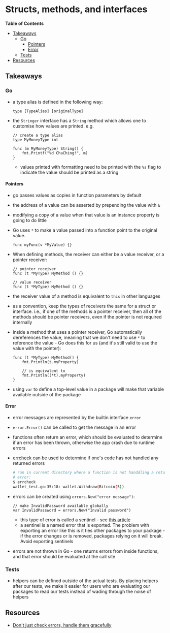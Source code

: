 # Structs, methods, and interfaces

<!-- START doctoc generated TOC please keep comment here to allow auto update -->
<!-- DON'T EDIT THIS SECTION, INSTEAD RE-RUN doctoc TO UPDATE -->
**Table of Contents**

- [Takeaways](#takeaways)
  - [Go](#go)
    - [Pointers](#pointers)
    - [Error](#error)
  - [Tests](#tests)
- [Resources](#resources)

<!-- END doctoc generated TOC please keep comment here to allow auto update -->

## Takeaways

### Go

- a type alias is defined in the following way:

    ```golang
    type [TypeAlias] [originalType]
    ```
- the `Stringer` interface has a `String` method which allows one to customise
    how values are printed. e.g.

    ```golang
    // create a type alias
    type MyMoneyType int

    func (m MyMoneyType) String() {
        fmt.Printf("%d ChaChing!", m)
    }
    ```

    - values printed with formatting need to be printed with the `%s` flag to
        indicate the value should be printed as a string


#### Pointers

- go passes values as copies in function parameters by default
- the address of a value can be asserted by prepending the value with `&`
- modifying a copy of a value when that value is an instance property is going
    to do little
- Go uses `*` to make a value passed into a function point to the original
    value.

    ```golang
    func myFunc(v *MyValue) {}
    ```
- When defining methods, the receiver can either be a value receiver, or a
    pointer receiver:

    ```golang
    // pointer receiver
    func (t *MyType) MyMethod () {}

    // value receiver
    func (t *MyType) MyMethod () {}
    ```
- the receiver value of a method is equivalent to `this` in other languages
- as a convention, keep the types of receivers the same for a struct or
    interface. i.e., if one of the methods is a pointer receiver, then all of
    the methods should be pointer receivers, even if the pointer is not required
    internally
- inside a method that uses a pointer receiver, Go automatically dereferences
    the value, meaning that we don't need to  use `*` to reference the value -
    Go does this for us (and it's still valid to use the value with the
    pointer):

    ```golang
    func (t *MyType) MyMethod() {
        fmt.Println(t.myProperty)

        // is equivalent to
        fmt.Println((*t).myProperty)
    }
    ```
- using `var` to define a top-level value in a package will make that variable
    available outside of the package

#### Error

- error messages are represented by the builtin interface `error`
- `error.Error()` can be called to get the message in an error
- functions often return an error, which should be evaluated to determine if an
    error has been thrown, otherwise the app crash due to runtime errors
- [errcheck](https://github.com/kisielk/errcheck) can be used to determine if
    one's code has not handled any returned errors

    ```bash
    # run in current directory where a function is not handdling a returned
    # error:
    $ errcheck
    wallet_test.go:35:18: wallet.Withdraw(Bitcoin(5))
    ```
- errors can be created using `errors.New("error message")`:

    ```golang
    // make InvalidPassword available globally
    var InvalidPassword = errors.New("Invalid password")
    ```

    - this type of error is called a sentinel - see [this article](https://dave.cheney.net/2016/04/27/dont-just-check-errors-handle-them-gracefully)
    - a sentinel is a named error that is exported. The problem with exporting
        an error like this is it ties other packages to your package - if the
        error changes or is removed, packages relying on it will break. Avoid
        exporting sentinels
- errors are not thrown in Go - one returns errors from inside functions, and
    that error should be evaluated at the call site

### Tests

- helpers can be defined outside of the actual tests. By placing helpers after
    our tests, we make it easier for users who are evaluating our packages to
    read our tests instead of wading through the noise of helpers

## Resources

- [Don't just check errors, handle them gracefully](https://dave.cheney.net/2016/04/27/dont-just-check-errors-handle-them-gracefully)
